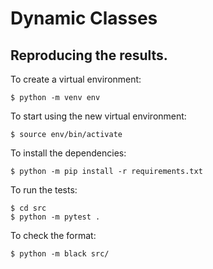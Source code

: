 # Dynamic Classes

## Reproducing the results.

To create a virtual environment:

    $ python -m venv env

To start using the new virtual environment:

    $ source env/bin/activate

To install the dependencies:

    $ python -m pip install -r requirements.txt

To run the tests:

    $ cd src
    $ python -m pytest .

To check the format:

    $ python -m black src/
